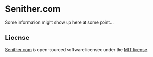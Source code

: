 Senither.com
============

Some information might show up here at some point...

## License

[Senither.com](https://senither.com/) is open-sourced software licensed under the [MIT license](http://opensource.org/licenses/MIT).